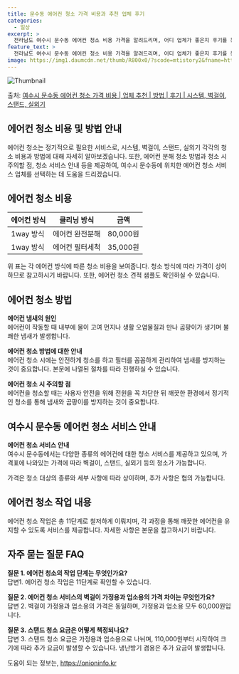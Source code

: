 ```yaml
---
title: 문수동 에어컨 청소 가격 비용과 추천 업체 후기
categories:
  - 일상
excerpt: >
  전라남도 여수시 문수동 에어컨 청소 비용 가격을 알려드리며, 어디 업체가 좋은지 후기를 통해 알아보겠습니다. 현재 글에서는 시스템, 벽걸이, 스탠드, 실외기 각각에 대해 청소 비용이 나와 있으니 참고하시면 되겠습니다. 에어컨 분해 청소 방법 보기 👈 클릭셀프 에어컨 청소 방법 보기👈 클릭여수시 문수동 에어컨 청소 비용시스템에어컨 방식클리닝방식금액1way 방식에어컨 완전분해80,000원1way 방식에어컨 필터세척35,000원2way 방식에어컨 완전분해90,000원2way 방식에어컨 필터세척35,000원4way 방식에어컨 완전분해120,000원4way 방식에어컨 필터세척35,000원원형방식에어컨 완전분해140,000원원형방식에어컨 필터세척35,000원에어컨 청소 견적 샘플 보기 👈 클릭에어컨 냄새의 원인에어..
feature_text: >
  전라남도 여수시 문수동 에어컨 청소 비용 가격을 알려드리며, 어디 업체가 좋은지 후기를 통해 알아보겠습니다. 현재 글에서는 시스템, 벽걸이, 스탠드, 실외기 각각에 대해 청소 비용이 나와 있으니 참고하시면 되겠습니다. 에어컨 분해 청소 방법 보기 👈 클릭셀프 에어컨 청소 방법 보기👈 클릭여수시 문수동 에어컨 청소 비용시스템에어컨 방식클리닝방식금액1way 방식에어컨 완전분해80,000원1way 방식에어컨 필터세척35,000원2way 방식에어컨 완전분해90,000원2way 방식에어컨 필터세척35,000원4way 방식에어컨 완전분해120,000원4way 방식에어컨 필터세척35,000원원형방식에어컨 완전분해140,000원원형방식에어컨 필터세척35,000원에어컨 청소 견적 샘플 보기 👈 클릭에어컨 냄새의 원인에어..
image: https://img1.daumcdn.net/thumb/R800x0/?scode=mtistory2&fname=https%3A%2F%2Fblog.kakaocdn.net%2Fdn%2Fbr8ra0%2FbtsHyndUnZw%2FpCmnpF9JvHEhBQnScW7wdk%2Fimg.webp
---
```


![Thumbnail](https://img1.daumcdn.net/thumb/R800x0/?scode=mtistory2&fname=https%3A%2F%2Fblog.kakaocdn.net%2Fdn%2Fbr8ra0%2FbtsHyndUnZw%2FpCmnpF9JvHEhBQnScW7wdk%2Fimg.webp)

<p>출처: <a href="https://onioninfo.kr/entry/%EC%97%AC%EC%88%98%EC%8B%9C-%EB%AC%B8%EC%88%98%EB%8F%99-%EC%97%90%EC%96%B4%EC%BB%A8-%EC%B2%AD%EC%86%8C-%EA%B0%80%EA%B2%A9-%EB%B9%84%EC%9A%A9-%EC%97%85%EC%B2%B4-%EC%B6%94%EC%B2%9C-%EB%B0%A9%EB%B2%95-%ED%9B%84%EA%B8%B0-%EC%8B%9C%EC%8A%A4%ED%85%9C-%EB%B2%BD%EA%B1%B8%EC%9D%B4-%EC%8A%A4%ED%83%A0%EB%93%9C-%EC%8B%A4%EC%99%B8%EA%B8%B0" rel="dofollow">여수시 문수동 에어컨 청소 가격 비용 | 업체 추천 | 방법 | 후기 | 시스템, 벽걸이, 스탠드, 실외기</a> </p>

## 에어컨 청소 비용 및 방법 안내

에어컨 청소는 정기적으로 필요한 서비스로, 시스템, 벽걸이, 스탠드, 실외기 각각의 청소 비용과 방법에 대해 자세히 알아보겠습니다. 또한,
에어컨 분해 청소 방법과 청소 시 주의할 점, 청소 서비스 안내 등을 제공하여, 여수시 문수동에 위치한 에어컨 청소 서비스 업체를 선택하는
데 도움을 드리겠습니다.

## 에어컨 청소 비용

**에어컨 방식** | **클리닝 방식** | **금액**  
---|---|---  
1way 방식 | 에어컨 완전분해 | 80,000원  
1way 방식 | 에어컨 필터세척 | 35,000원  
  
위 표는 각 에어컨 방식에 따른 청소 비용을 보여줍니다. 청소 방식에 따라 가격이 상이하므로 참고하시기 바랍니다. 또한, 에어컨 청소 견적
샘플도 확인하실 수 있습니다.

## 에어컨 청소 방법

**에어컨 냄새의 원인**  
에어컨이 작동할 때 내부에 물이 고여 먼지나 생활 오염물질과 만나 곰팡이가 생기며 불쾌한 냄새가 발생합니다.

**에어컨 청소 방법에 대한 안내**  
에어컨 청소 시에는 안전하게 청소를 하고 필터를 꼼꼼하게 관리하여 냄새를 방지하는 것이 중요합니다. 본문에 나열된 절차를 따라 진행하실 수
있습니다.

**에어컨 청소 시 주의할 점**  
에어컨을 청소할 때는 사용자 안전을 위해 전원을 꼭 차단한 뒤 깨끗한 환경에서 정기적인 청소를 통해 냄새와 곰팡이를 방지하는 것이
중요합니다.

## 여수시 문수동 에어컨 청소 서비스 안내

**에어컨 청소 서비스 안내**  
여수시 문수동에서는 다양한 종류의 에어컨에 대한 청소 서비스를 제공하고 있으며, 가격표에 나와있는 가격에 따라 벽걸이, 스탠드, 실외기 등의
청소가 가능합니다.

가격은 청소 대상의 종류와 세부 사항에 따라 상이하며, 추가 사항은 협의 가능합니다.

## 에어컨 청소 작업 내용

에어컨 청소 작업은 총 11단계로 철저하게 이뤄지며, 각 과정을 통해 깨끗한 에어컨을 유지할 수 있도록 서비스를 제공합니다. 자세한 사항은
본문을 참고하시기 바랍니다.

## 자주 묻는 질문 FAQ

**질문 1. 에어컨 청소의 작업 단계는 무엇인가요?**  
답변1. 에어컨 청소 작업은 11단계로 확인할 수 있습니다.

**질문 2. 에어컨 청소 서비스의 벽걸이 가정용과 업소용의 가격 차이는 무엇인가요?**  
답변 2. 벽걸이 가정용과 업소용의 가격은 동일하며, 가정용과 업소용 모두 60,000원입니다.

**질문 3. 스탠드 청소 요금은 어떻게 책정되나요?**  
답변 3. 스탠드 청소 요금은 가정용과 업소용으로 나뉘며, 110,000원부터 시작하여 크기에 따라 추가 요금이 발생할 수 있습니다.
냉난방기 겸용은 추가 요금이 발생합니다.

 

도움이 되는 정보는, <a href="https://onioninfo.kr" rel="dofollow">https://onioninfo.kr</a>


